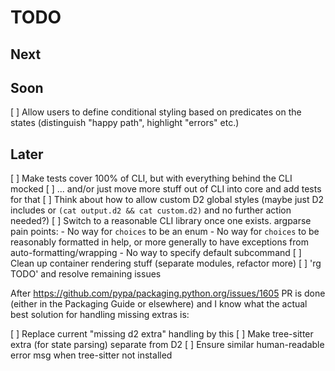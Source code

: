 # TODO

## Next


## Soon

[ ] Allow users to define conditional styling based on predicates on the states
    (distinguish "happy path", highlight "errors" etc.)

## Later

[ ] Make tests cover 100% of CLI, but with everything behind the CLI mocked
[ ] ... and/or just move more stuff out of CLI into core and add tests for that
[ ] Think about how to allow custom D2 global styles (maybe just D2 includes
    or `(cat output.d2 && cat custom.d2)` and no further action needed?)
[ ] Switch to a reasonable CLI library once one exists. argparse pain points:
    - No way for `choices` to be an enum
    - No way for `choices` to be reasonably formatted in help, or more
      generally to have exceptions from auto-formatting/wrapping
    - No way to specify default subcommand
[ ] Clean up container rendering stuff (separate modules, refactor more)
[ ] 'rg TODO' and resolve remaining issues

After https://github.com/pypa/packaging.python.org/issues/1605 PR is done
(either in the Packaging Guide or elsewhere) and I know what the actual best
solution for handling missing extras is:

[ ] Replace current "missing d2 extra" handling by this
[ ] Make tree-sitter extra (for state parsing) separate from D2
[ ] Ensure similar human-readable error msg when tree-sitter not installed
